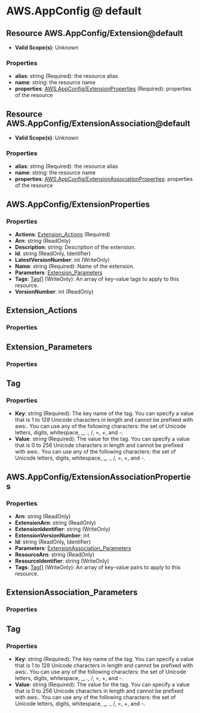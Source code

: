 # AWS.AppConfig @ default

## Resource AWS.AppConfig/Extension@default
* **Valid Scope(s)**: Unknown
### Properties
* **alias**: string (Required): the resource alias
* **name**: string: the resource name
* **properties**: [AWS.AppConfig/ExtensionProperties](#awsappconfigextensionproperties) (Required): properties of the resource

## Resource AWS.AppConfig/ExtensionAssociation@default
* **Valid Scope(s)**: Unknown
### Properties
* **alias**: string (Required): the resource alias
* **name**: string: the resource name
* **properties**: [AWS.AppConfig/ExtensionAssociationProperties](#awsappconfigextensionassociationproperties): properties of the resource

## AWS.AppConfig/ExtensionProperties
### Properties
* **Actions**: [Extension_Actions](#extensionactions) (Required)
* **Arn**: string (ReadOnly)
* **Description**: string: Description of the extension.
* **Id**: string (ReadOnly, Identifier)
* **LatestVersionNumber**: int (WriteOnly)
* **Name**: string (Required): Name of the extension.
* **Parameters**: [Extension_Parameters](#extensionparameters)
* **Tags**: [Tag](#tag)[] (WriteOnly): An array of key-value tags to apply to this resource.
* **VersionNumber**: int (ReadOnly)

## Extension_Actions
### Properties

## Extension_Parameters
### Properties

## Tag
### Properties
* **Key**: string (Required): The key name of the tag. You can specify a value that is 1 to 128 Unicode characters in length and cannot be prefixed with aws:. You can use any of the following characters: the set of Unicode letters, digits, whitespace, _, ., /, =, +, and -.
* **Value**: string (Required): The value for the tag. You can specify a value that is 0 to 256 Unicode characters in length and cannot be prefixed with aws:. You can use any of the following characters: the set of Unicode letters, digits, whitespace, _, ., /, =, +, and -.

## AWS.AppConfig/ExtensionAssociationProperties
### Properties
* **Arn**: string (ReadOnly)
* **ExtensionArn**: string (ReadOnly)
* **ExtensionIdentifier**: string (WriteOnly)
* **ExtensionVersionNumber**: int
* **Id**: string (ReadOnly, Identifier)
* **Parameters**: [ExtensionAssociation_Parameters](#extensionassociationparameters)
* **ResourceArn**: string (ReadOnly)
* **ResourceIdentifier**: string (WriteOnly)
* **Tags**: [Tag](#tag)[] (WriteOnly): An array of key-value pairs to apply to this resource.

## ExtensionAssociation_Parameters
### Properties

## Tag
### Properties
* **Key**: string (Required): The key name of the tag. You can specify a value that is 1 to 128 Unicode characters in length and cannot be prefixed with aws:. You can use any of the following characters: the set of Unicode letters, digits, whitespace, _, ., /, =, +, and -.
* **Value**: string (Required): The value for the tag. You can specify a value that is 0 to 256 Unicode characters in length and cannot be prefixed with aws:. You can use any of the following characters: the set of Unicode letters, digits, whitespace, _, ., /, =, +, and -.

